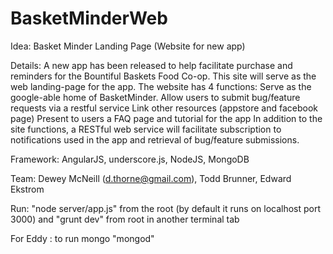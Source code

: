 BasketMinderWeb
===============
Idea: Basket Minder Landing Page (Website for new app)

Details: A new app has been released to help facilitate purchase and reminders for the Bountiful Baskets Food Co-op. This site will serve as the web landing-page for the app. The website has 4 functions:
Serve as the google-able home of BasketMinder. 
Allow users to submit bug/feature requests via a restful service
Link other resources (appstore and facebook page)
Present to users a FAQ page and tutorial for the app
In addition to the site functions, a RESTful web service will facilitate subscription to notifications used in the app and retrieval of bug/feature submissions.

Framework:	AngularJS, underscore.js, NodeJS, MongoDB

Team: 	Dewey McNeill (d.thorne@gmail.com), Todd Brunner, Edward Ekstrom

Run: "node server/app.js" from the root (by default it runs on localhost port 3000)
	 and "grunt dev" from root in another terminal tab

For Eddy : to run mongo "mongod"